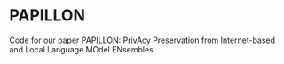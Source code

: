 # PAPILLON
Code for our paper PAPILLON: PrivAcy Preservation from Internet-based and Local Language MOdel ENsembles
